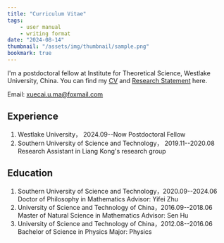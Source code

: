 ```yaml
---
title: "Curriculum Vitae"
tags:
    - user manual
    - writing format
date: "2024-08-14"
thumbnail: "/assets/img/thumbnail/sample.png"
bookmark: true
---
```





		
I'm a postdoctoral  fellow at Institute for Theoretical Science, Westlake University, China. You can find my [CV](files/Xuecai_CV.pdf) and
[Research Statement](files/Xuecai_Research.pdf) here.  	

Email: xuecai.u.ma@foxmail.com


## Experience
1. Westlake  University， 2024.09--Now 
   Postdoctoral Fellow
2. Southern University of Science and Technology， 2019.11--2020.08 
   Research Assistant in Liang Kong's research group

## Education
1. Southern University of Science and Technology，2020.09--2024.06
   Doctor of Philosophy in Mathematics
   Advisor: Yifei Zhu
2. University of Science and Technology of China，2016.09--2018.06
 Master of Natural Science in Mathematics
 Advisor: Sen Hu
3. University of Science and Technology of China，2012.08--2016.06
   Bachelor of Science in Physics
   Major: Physics 

